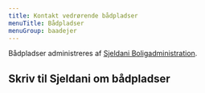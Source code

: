 ```yaml
---
title: Kontakt vedrørende bådpladser
menuTitle: Bådpladser
menuGroup: baadejer
---
```

Bådpladser administreres af [Sjeldani Boligadministration](https://sjeldani.dk/).

## Skriv til Sjeldani om bådpladser

<ContactForm type='baadplads' buttonLabel="Send besked">
    <TextInput label="Fulde navn" name="name" required inputProps={{maxlength: 100}} />
    <ApartmentSelect allApartments={true} nonResident={true} />
    <TextInput label="E-mail" name="email" type="email" required inputProps={{maxlength: 100}} />
    <TextInput label="Emne" name="subject" required inputProps={{maxlength: 200}} />
    <TextInput label="Besked" name="message" required multiline inputProps={{maxlength: 5000}} />
</ContactForm>
